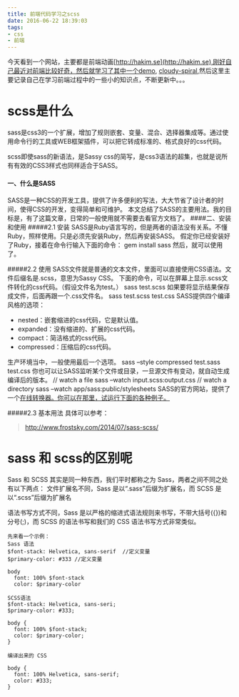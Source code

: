 ```yaml
---
title: 前端代码学习之scss
date: 2016-06-22 18:39:03
tags:
- css
- 前端
---
```


今天看到一个网站，主要都是前端动画[http://hakim.se](http://hakim.se),刚好自己最近对前端比较好奇，然后就学习了其中一个demo, [cloudy-spiral](http://codepen.io/hakimel/full/aIhkf),然后这里主要记录自己在学习前端过程中的一些小的知识点，不断更新中。。。

<!--more-->

scss是什么
===
sass是css3的一个扩展，增加了规则嵌套、变量、混合、选择器集成等。通过使用命令行的工具或WEB框架插件，可以把它转成标准的、格式良好的css代码。

scss即使sass的新语法，是Sassy css的简写，是css3语法的超集，也就是说所有有效的CSS3样式也同样适合于SASS。

#### 一、什么是SASS
SASS是一种CSS的开发工具，提供了许多便利的写法，大大节省了设计者的时间，使得CSS的开发，变得简单和可维护。
本文总结了SASS的主要用法。我的目标是，有了这篇文章，日常的一般使用就不需要去看官方文档了。
####二、安装和使用
#####2.1 安装
SASS是Ruby语言写的，但是两者的语法没有关系。不懂Ruby，照样使用。只是必须先安装Ruby，然后再安装SASS。
假定你已经安装好了Ruby，接着在命令行输入下面的命令：
gem install sass
然后，就可以使用了。

#####2.2 使用
SASS文件就是普通的文本文件，里面可以直接使用CSS语法。文件后缀名是.scss，意思为Sassy CSS。
下面的命令，可以在屏幕上显示.scss文件转化的css代码。（假设文件名为test。）
sass test.scss
如果要将显示结果保存成文件，后面再跟一个.css文件名。
sass test.scss test.css
SASS提供四个编译风格的选项：

* nested：嵌套缩进的css代码，它是默认值。
* expanded：没有缩进的、扩展的css代码。
* compact：简洁格式的css代码。
* compressed：压缩后的css代码。

生产环境当中，一般使用最后一个选项。
sass –style compressed test.sass test.css
你也可以让SASS监听某个文件或目录，一旦源文件有变动，就自动生成编译后的版本。
// watch a file
sass –watch input.scss:output.css
// watch a directory
sass –watch app/sass:public/stylesheets
SASS的官方网站，提供了一个[在线转换器。你可以在那里，试运行下面的各种例子。](http://sass-lang.com/try.html)

#####2.3 基本用法
具体可以参考：
>http://www.frostsky.com/2014/07/sass-scss/


sass 和 scss的区别呢
===
Sass 和 SCSS 其实是同一种东西，我们平时都称之为 Sass，两者之间不同之处有以下两点：
文件扩展名不同，Sass 是以“.sass”后缀为扩展名，而 SCSS 是以“.scss”后缀为扩展名

语法书写方式不同，Sass 是以严格的缩进式语法规则来书写，不带大括号({})和分号(;)，而 SCSS 的语法书写和我们的 CSS 语法书写方式非常类似。

```
先来看一个示例：
Sass 语法
$font-stack: Helvetica, sans-serif  //定义变量
$primary-color: #333 //定义变量

body
  font: 100% $font-stack
  color: $primary-color	 
  
SCSS语法
$font-stack: Helvetica, sans-seri;
$primary-color: #333;

body {
  font: 100% $font-stack;
  color: $primary-color;
}

编译出来的 CSS

body {
  font: 100% Helvetica, sans-serif;
  color: #333;
}
```


